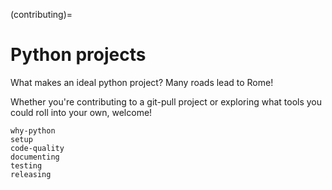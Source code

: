 (contributing)=

# Python projects

What makes an ideal python project? Many roads lead to Rome!

Whether you're contributing to a git-pull project or exploring what tools you could roll into your
own, welcome!

```{toctree}
why-python
setup
code-quality
documenting
testing
releasing
```
